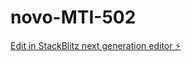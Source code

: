 # novo-MTI-502

[Edit in StackBlitz next generation editor ⚡️](https://stackblitz.com/~/github.com/Possera/novo-MTI-502)